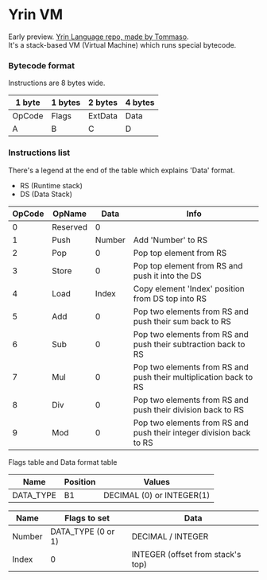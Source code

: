 # Yrin VM
Early preview. [Yrin Language repo, made by Tommaso](https://github.com/tommymarto/YrinLang).<br>
It's a stack-based VM (Virtual Machine) which runs special bytecode.

### Bytecode format
Instructions are 8 bytes wide.

1 byte | 1 bytes | 2 bytes | 4 bytes
------ | ------- | ------- | -------
OpCode | Flags | ExtData | Data
A | B | C | D


### Instructions list
There's a legend at the end of the table which explains 'Data' format.<br>
- RS (Runtime stack)
- DS (Data Stack)

OpCode | OpName | Data | Info
------ | ------ | ---- | -----
0 | Reserved | 0 |
1 | Push | Number | Add 'Number' to RS
2 | Pop | 0 | Pop top element from RS
3 | Store | 0 | Pop top element from RS and push it into the DS
4 | Load | Index | Copy element 'Index' position from DS top into RS
5 | Add | 0 | Pop two elements from RS and push their sum back to RS
6 | Sub | 0 | Pop two elements from RS and push their subtraction back to RS
7 | Mul | 0 | Pop two elements from RS and push their multiplication back to RS
8 | Div | 0 | Pop two elements from RS and push their division back to RS
9 | Mod | 0 | Pop two elements from RS and push their integer division back to RS

Flags table and Data format table

Name | Position | Values
---- | -------- | ------
DATA_TYPE | B1 | DECIMAL (0) or INTEGER(1)

Name | Flags to set | Data
---- | ----- | ----
Number | DATA_TYPE (0 or 1) | DECIMAL / INTEGER
Index | 0 | INTEGER (offset from stack's top)
